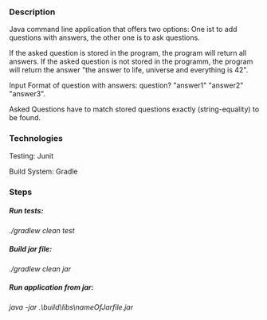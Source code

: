 ### Description
Java command line application that offers two options: One ist to add questions with answers, the other one is to ask questions.

If the asked question is stored in the program, the program will return all answers. 
If the asked question is not stored in the programm, the program will return the answer "the answer to life, universe and everything is 42".

Input Format of question with answers: question? "answer1" "answer2" "answer3".

Asked Questions have to match stored questions exactly (string-equality) to be found.





### Technologies
Testing: Junit

Build System: Gradle



### Steps
##### Run tests:
*./gradlew clean test*

##### Build jar file:
*./gradlew clean jar*


##### Run application from jar: 
*java -jar .\build\libs\nameOfJarfile.jar*


